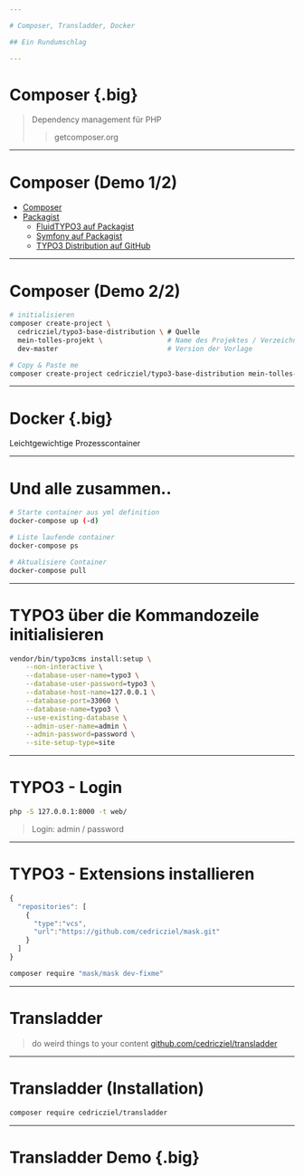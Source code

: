 ```yaml
---

# Composer, Transladder, Docker

## Ein Rundumschlag

---
```


# Composer {.big}

> Dependency management für PHP
> > getcomposer.org

---

# Composer (Demo 1/2)

* [Composer](https://getcomposer.org/)
* [Packagist](https://packagist.org)
  * [FluidTYPO3 auf Packagist](https://packagist.org/search/?q=fluidtypo3)
  * [Symfony auf Packagist](https://packagist.org/search/?q=symfony)
  * [TYPO3 Distribution auf GitHub](https://github.com/cedricziel/typo3-base-distribution)

---

# Composer (Demo 2/2)

```bash
# initialisieren
composer create-project \
  cedricziel/typo3-base-distribution \ # Quelle
  mein-tolles-projekt \                # Name des Projektes / Verzeichnis
  dev-master                           # Version der Vorlage

# Copy & Paste me
composer create-project cedricziel/typo3-base-distribution mein-tolles-projekt dev-master
```

---

# Docker {.big}

Leichtgewichtige Prozesscontainer

---

# Und alle zusammen..

```bash
# Starte container aus yml definition
docker-compose up (-d)

# Liste laufende container
docker-compose ps

# Aktualisiere Container
docker-compose pull
```

---

# TYPO3 über die Kommandozeile initialisieren

```bash
vendor/bin/typo3cms install:setup \
    --non-interactive \
    --database-user-name=typo3 \
    --database-user-password=typo3 \
    --database-host-name=127.0.0.1 \
    --database-port=33060 \
    --database-name=typo3 \
    --use-existing-database \
    --admin-user-name=admin \
    --admin-password=password \
    --site-setup-type=site
```

---

# TYPO3 - Login

```bash
php -S 127.0.0.1:8000 -t web/
```

> Login: admin / password

---

# TYPO3 - Extensions installieren

```javascript
{
  "repositories": [
    {
      "type":"vcs",
      "url":"https://github.com/cedricziel/mask.git"
    }
  ]
}
```

```bash
composer require "mask/mask dev-fixme"
```

---

# Transladder

> do weird things to your content
> [github.com/cedricziel/transladder](https://github.com/cedricziel/transladder)

---

# Transladder (Installation)

```bash
composer require cedricziel/transladder
```

---

# Transladder Demo {.big}
